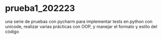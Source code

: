 # prueba1_202223
una serie de pruebas con pycharm para implementar tests en python con unicode, realizar varias prácticas con OOP, y manejar el formato y estilo del código
